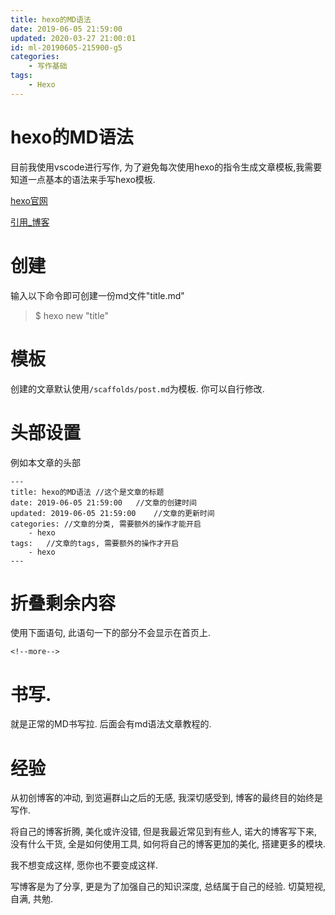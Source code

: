 ```yaml
---
title: hexo的MD语法
date: 2019-06-05 21:59:00
updated: 2020-03-27 21:00:01
id: ml-20190605-215900-g5
categories:
	- 写作基础
tags: 
	- Hexo
---
```


# hexo的MD语法

目前我使用vscode进行写作, 为了避免每次使用hexo的指令生成文章模板,我需要知道一点基本的语法来手写hexo模板.

[hexo官网][hexoio]

[引用_博客][hexo&blog]

<!--more-->

# 创建

输入以下命令即可创建一份md文件"title.md"

> $ hexo new "title"

# 模板

创建的文章默认使用`/scaffolds/post.md`为模板. 你可以自行修改.

# 头部设置

例如本文章的头部
```
---
title: hexo的MD语法 //这个是文章的标题
date: 2019-06-05 21:59:00	//文章的创建时间
updated: 2019-06-05 21:59:00	//文章的更新时间
categories:	//文章的分类, 需要额外的操作才能开启
	- hexo
tags: 	//文章的tags, 需要额外的操作才开启
	- hexo
---
```

# 折叠剩余内容

使用下面语句, 此语句一下的部分不会显示在首页上.
```
<!--more-->
```

# 书写.

就是正常的MD书写拉. 后面会有md语法文章教程的.

# 经验

从初创博客的冲动, 到览遍群山之后的无感, 我深切感受到, 博客的最终目的始终是写作. 

将自己的博客折腾, 美化或许没错, 但是我最近常见到有些人, 诺大的博客写下来, 没有什么干货, 全是如何使用工具, 如何将自己的博客更加的美化, 搭建更多的模块. 

我不想变成这样, 愿你也不要变成这样.

写博客是为了分享, 更是为了加强自己的知识深度, 总结属于自己的经验. 切莫短视, 自满, 
共勉.

[hexoio]:https://hexo.io/  "hexo.io"

[hexo&blog]:https://blog.csdn.net/wsmrzx/article/details/81478945  "hexo.io"